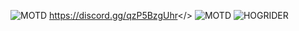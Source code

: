 ![MOTD](https://cdn.discordapp.com/attachments/1134513701479776297/1136039265705406484/Dungeon247.jpg)
<a id="Dungeon 24/7 Discord">https://discord.gg/qzP5BzgUhr</>
![MOTD](https://media.discordapp.net/attachments/1134513701479776297/1184607437563629739/thanksforplaying.jpg)
![HOGRIDER](https://cdn.discordapp.com/attachments/1134513701479776297/1136104024999989248/Havefun.jpg)
